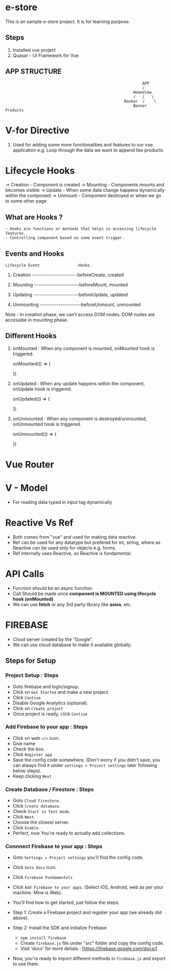 # e-store

This is an sample e-store project. It is for learning purpose.

## Steps

1. Installed vue project
2. Quasar - UI Framework for Vue

## APP STRUCTURE

                                                                APP
                                                                /
                                                            HomeView
                                                            /   |   \
                                                        Navbar  /    \
                                                            Banner  Products

# V-for Directive

1. Used for adding some more functionalities and features to our vue application
   e.g. Loop through the data we want to append like products

# Lifecycle Hooks

-> Creation - Component is created
-> Mounting - Components mounts and becomes visible
-> Update - When some data change happens dynamically within the component
-> Unmount - Component destroyed or when we go to some other page

## What are Hooks ?

    - Hooks are functions or methods that helps in accessing lifecycle features.
    - Controlling component based on some event trigger.

## Events and Hooks

    Lifecycle Event                 Hooks

1.  Creation ----------------------beforeCreate, created

2.  Mounting ----------------------beforeMount, mounted

3.  Updating ----------------------beforeUpdate, updated

4.  Unmounting --------------------beforeUnmount, unmounted

Note - In creation phase, we can't access DOM nodes. DOM nodes are accessibe in mounting phase.

## Different Hooks

1. onMounted : When any component is mounted, onMounted hook is triggered.

   onMounted(() => {
   <!-- DOM access here -->

   })

2. onUpdated : When any update happens within the component, onUpdate hook is triggered.

   onUpdated(() => {
   <!-- Updates access here -->

   })

3. onUnmounted : When any component is destroyed/unmounted, onUnmounted hook is triggered.

   onUnmounted(() => {
   <!-- Cleanups here -->

   })

# Vue Router

# V - Model

- For reading data typed in input tag dynamically

# Reactive Vs Ref

- Both comes from "vue" and used for making data reactive.
- Ref can be used for any datatype but prefered for int, string, where as Reactive can be used only for objects e.g. forms.
- Ref internally uses Reactive, so Reactive is fundamental.

# API Calls

- Function should be an async function.
- Call Should be made once **component is MOUNTED using lifecycle hook (onMounted)**
- We can use **fetch** or any 3rd party library like **axios**, etc.

# FIREBASE

- Cloud server created by the "Google".
- We can use cloud database to make it available globally.

## Steps for Setup

### Project Setup : Steps

- Goto firebase and login/signup.
- Click on `Get Started` and make a new project.
- Click `Contiue`
- Disable Google Analytics (optional).
- Click on `Create project`
- Once project is ready, click `Contiue`

### Add Firebase to your app : Steps

- Click on web `</>` icon.
- Give name
- Check the box.
- Click `Register app`
- Save the config code somewhere. (Don't worry if you didn't save, you can always find it under `settings > Project settings` later following below steps).
- Keep clicking `Next`

### Create Database / Firestore : Steps

- Goto `Cloud Firestore`.
- Click `Create database`.
- Check `Start in Test mode`.
- Click `Next`.
- Choose the closest server.
- Click `Enable`.
- Perfect, now You're ready to actually add collections.

### Connnect Firebase to your app : Steps

- Goto `Settings > Project settings` you'll find the config code.
- Click `Goto Docs` icon.
- Click `Firebase Fundamentals`
- Click `Add Firebase to your apps`. (Select iOS, Android, web as per your machine. Mine is Web).
- You'll find how to get started, just follow the steps.

- Step 1: Create a Firebase project and register your app (we already did above).
- Step 2: Install the SDK and initialize Firebase

  - `npm install firebase`
  - Create `firebase.js` file under "src" folder and copy the config code.
  - Visit 'docs' for more detials : [https://firebase.google.com/docs/]

- Now, you're ready to import different methods in `firebase.js` and export to use them.
